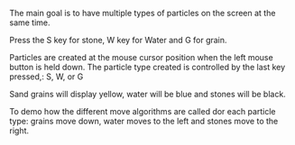 
The main goal is to have multiple types of particles on the screen at the same time.

Press the S key for stone, W key for Water and G for grain.

Particles are created at the mouse cursor position when the left mouse button is held down.  The particle type created is controlled by the last key pressed,: S, W, or G

Sand grains will display yellow, water will be blue and stones will be black.

To demo how the different move algorithms are called dor each particle type: grains move down, water moves to the left and stones move to the right.
